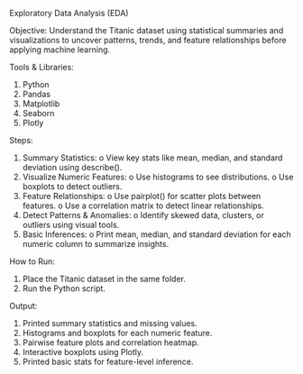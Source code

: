 Exploratory Data Analysis (EDA)

Objective:
Understand the Titanic dataset using statistical summaries and visualizations to uncover patterns,
trends, and feature relationships before applying machine learning.

Tools & Libraries:
1. Python
2. Pandas
3. Matplotlib
4. Seaborn
5. Plotly

Steps:
1. Summary Statistics:
o View key stats like mean, median, and standard deviation using describe().
2. Visualize Numeric Features:
o Use histograms to see distributions.
o Use boxplots to detect outliers.
3. Feature Relationships:
o Use pairplot() for scatter plots between features.
o Use a correlation matrix to detect linear relationships.
4. Detect Patterns & Anomalies:
o Identify skewed data, clusters, or outliers using visual tools.
5. Basic Inferences:
o Print mean, median, and standard deviation for each numeric column to summarize
insights.

How to Run:
1. Place the Titanic dataset in the same folder.
2. Run the Python script.
   
Output:
1. Printed summary statistics and missing values.
2. Histograms and boxplots for each numeric feature.
3. Pairwise feature plots and correlation heatmap.
4. Interactive boxplots using Plotly.
5. Printed basic stats for feature-level inference.
